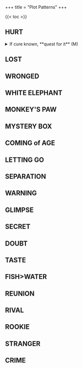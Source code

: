 +++
title = "Plot Patterns"
+++

{{< toc >}}

## HURT
<details>
<summary>If cure known, **quest for it** (M)</summary>

- asdf
</details>

## LOST
## WRONGED
## WHITE ELEPHANT
## MONKEY'S PAW
## MYSTERY BOX
## COMING of AGE
## LETTING GO
## SEPARATION
## WARNING
## GLIMPSE
## SECRET
## DOUBT
## TASTE
## FISH>WATER
## REUNION
## RIVAL
## ROOKIE
## STRANGER
## CRIME



